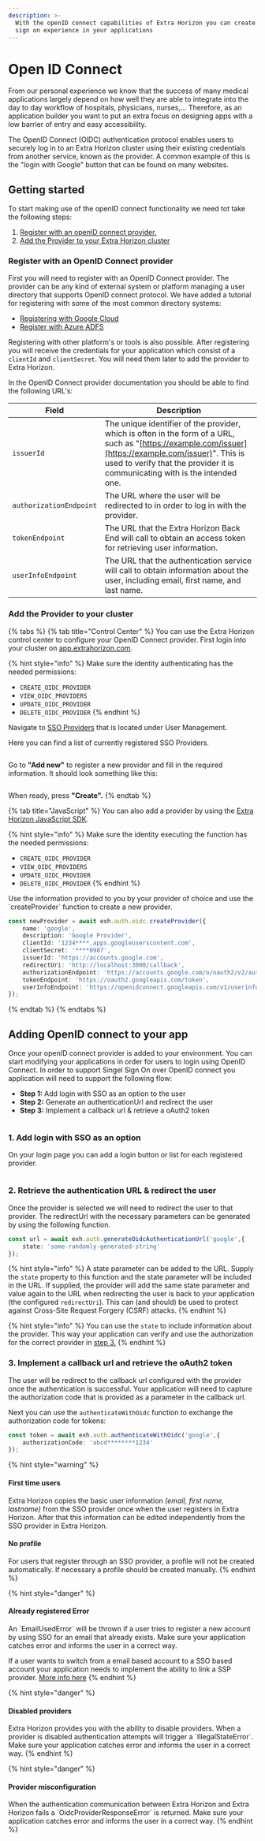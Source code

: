 ```yaml
---
description: >-
  With the openID connect capabilities of Extra Horizon you can create a single
  sign on experience in your applications
---
```


# Open ID Connect

From our personal experience we know that the success of many medical applications largely depend on how well they are able to integrate into the day to day workflow of hospitals, physicians, nurses,… Therefore, as an application builder you want to put an extra focus on designing apps with a low barrier of entry and easy accessibility.

The OpenID Connect (OIDC) authentication protocol enables users to securely log in to an Extra Horizon cluster using their existing credentials from another service, known as the provider. A common example of this is the "login with Google" button that can be found on many websites.

## Getting started <a href="#getting-started" id="getting-started"></a>

To start making use of the openID connect functionality we need tot take the following steps:

1. [Register with an openID connect provider.](./#register-with-an-openid-connect-provider)
2. [Add the Provider to your Extra Horizon cluster](./#add-the-provider-to-your-extra-horizon-cluster)

### Register with an OpenID Connect provider <a href="#register-with-an-openid-connect-provider" id="register-with-an-openid-connect-provider"></a>

First you will need to register with an OpenID Connect provider. The provider can be any kind of external system or platform managing a user directory that supports OpenID connect protocol. We have added a tutorial for registering with some of the most common directory systems:

* [Registering with Google Cloud](google-cloud.md)
* [Register with Azure ADFS](azure-adfs.md)

Registering with other platform's or tools is also possible. After registering you will receive the credentials for your application which consist of a `clientId` and `clientSecret`. You will need them later to add the provider to Extra Horizon.

In the OpenID Connect provider documentation you should be able to find the following URL's:

| Field                   | Description                                                                                                                                                                                                                            |
| ----------------------- | -------------------------------------------------------------------------------------------------------------------------------------------------------------------------------------------------------------------------------------- |
| `issuerId`              | The unique identifier of the provider, which is often in the form of a URL, such as "[https://example.com/issuer](https://example.com/issuer)". This is used to verify that the provider it is communicating with is the intended one. |
| `authorizationEndpoint` | The URL where the user will be redirected to in order to log in with the provider.                                                                                                                                                     |
| `tokenEndpoint`         | The URL that the Extra Horizon Back End will call to obtain an access token for retrieving user information.                                                                                                                           |
| `userInfoEndpoint`      | The URL that the authentication service will call to obtain information about the user, including email, first name, and last name.                                                                                                    |

### Add the Provider to your cluster <a href="#add-the-provider-to-your-extra-horizon-cluster" id="add-the-provider-to-your-extra-horizon-cluster"></a>

{% tabs %}
{% tab title="Control Center" %}
You can use the Extra Horizon control center to configure your OpenID Connect provider. First login into your cluster on [app.extrahorizon.com](https://app.extrahorizon.com).&#x20;

{% hint style="info" %}
Make sure the identity authenticating has the needed permissions:

* `CREATE_OIDC_PROVIDER`
* `VIEW_OIDC_PROVIDERS`
* `UPDATE_OIDC_PROVIDER`
* `DELETE_OIDC_PROVIDER`
{% endhint %}



Navigate to [SSO Providers](https://app.extrahorizon.com/users/sso/) that is located under User Management.<img src="../../../../.gitbook/assets/Scherm­afbeelding 2023-04-03 om 13.38.58.png" alt="" data-size="original">

Here you can find a list of currently registered SSO Providers.

<figure><img src="../../../../.gitbook/assets/Scherm­afbeelding 2023-04-03 om 14.04.33 (1).png" alt=""><figcaption></figcaption></figure>

Go to **"Add new"** to register a new provider and fill in the required information. It should look something like this:

<figure><img src="../../../../.gitbook/assets/Scherm­afbeelding 2023-04-03 om 14.11.54.png" alt=""><figcaption></figcaption></figure>

When ready, press **"Create".**
{% endtab %}

{% tab title="JavaScript" %}
You can also add a provider by using the [Extra Horizon JavaScript SDK](https://docs.extrahorizon.com/javascript-sdk/).&#x20;

{% hint style="info" %}
Make sure the identity executing the function has the needed permissions:

* `CREATE_OIDC_PROVIDER`
* `VIEW_OIDC_PROVIDERS`
* `UPDATE_OIDC_PROVIDER`
* `DELETE_OIDC_PROVIDER`
{% endhint %}

Use the information provided to you by your provider of choice and use the \`createProvider\` function to create a new provider.

```typescript
const newProvider = await exh.auth.oidc.createProvider({
    name: 'google',
    description: 'Google Provider',
    clientId: '1234****.apps.googleuserscontent.com',
    clientSecret: '****0987',
    issuerId: 'https://accounts.google.com',
    redirectUri: 'http://localhost:3000/callback',
    authorizationEndpoint: 'https://accounts.google.com/o/oauth2/v2/auth',
    tokenEndpoint: 'https://oauth2.googleapis.com/token',
    userInfoEndpoint: 'https://openidconnect.googleapis.com/v1/userinfo'
});
```
{% endtab %}
{% endtabs %}

## Adding OpenID connect to your app <a href="#adding-openid-connect-to-your-app" id="adding-openid-connect-to-your-app"></a>

Once your openID connect provider is added to your environment. You can start modifying your applications in order for users to login using OpenID Connect. In order to support Singel Sign On over OpenID connect you application will need to support the following flow:

* **Step 1:** Add login with SSO as an option to the user
* **Step 2:** Generate an authenticationUrl and redirect the user
* **Step 3:** Implement a callback url & retrieve a oAuth2 token

<figure><img src="../../../../.gitbook/assets/OpenID Connect Flow (1).png" alt=""><figcaption></figcaption></figure>

### 1. Add login with SSO as an option <a href="#default-log-in-flow" id="default-log-in-flow"></a>

On your login page you can add a login button or list for each registered provider.

<figure><img src="../../../../.gitbook/assets/Frame 4 (3).png" alt=""><figcaption></figcaption></figure>

### 2. Retrieve the authentication URL & redirect the user <a href="#retrieve-the-authentication-url" id="retrieve-the-authentication-url"></a>

Once the provider is selected we will need to redirect the user to that provider. The redirectUrl with the necessary parameters can be generated by using the following function.

```typescript
const url = await exh.auth.generateOidcAuthenticationUrl('google',{
    state: 'some-randomly-generated-string'
});
```

{% hint style="info" %}
A state parameter can be added to the URL. Supply the `state` property to this function and the state parameter will be included in the URL. If supplied, the provider will add the same state parameter and value again to the URL when redirecting the user is back to your application (the configured `redirectUri`). This can (and should) be used to protect against Cross-Site Request Forgery (CSRF) attacks.
{% endhint %}

{% hint style="info" %}
You can use the `state` to include information about the provider. This way your application can verify and use the authorization for the correct provider in [step 3.](./#handle-the-callback-and-parameters)&#x20;
{% endhint %}

### &#x20;**3.** Implement a callback url and retrieve the oAuth2 token <a href="#handle-the-callback-and-parameters" id="handle-the-callback-and-parameters"></a>

The user will be redirect to the callback url configured with the provider once the authentication is successful. Your application will need to capture the authorization code that is provided as a parameter in the callback url.

Next you can use the `authenticateWithOidc` function to exchange the authorization code for tokens:

```typescript
const token = await exh.auth.authenticateWithOidc('google',{
    authorizationCode: 'abcd********1234'
});
```

{% hint style="warning" %}
#### First time users

Extra Horizon copies the basic user information _(email, first name, lastname)_ from the SSO provider once when the user registers in Extra Horizon. After that this information can be edited independently from the SSO provider in Extra Horizon.

#### No profile <a href="#no-profile-will-be-created-for-users-that-register-through-an-sso-provider" id="no-profile-will-be-created-for-users-that-register-through-an-sso-provider"></a>

For users that register through an SSO provider, a profile will not be created automatically. If necessary a profile should be created manually.
{% endhint %}

{% hint style="danger" %}
#### Already registered Error

An \`EmailUsedError\` will be thrown if a user tries to register a new account by using SSO for an email that already exists. Make sure your application catches error and informs the user in a correct way.&#x20;

If a user wants to switch from a email based account to a SSO based account your application needs to implement the ability to link a SSP provider. [More info here](./#link-the-authenticated-user-to-an-oidc-provider)
{% endhint %}

{% hint style="danger" %}
#### Disabled providers

Extra Horizon provides you with the ability to disable providers. When a provider is disabled authentication attempts will trigger a \`IllegalStateError\`. Make sure your application catches error and informs the user in a correct way.&#x20;
{% endhint %}

{% hint style="danger" %}
#### Provider misconfiguration

When the authentication communication between Extra Horizon and Extra Horizon fails a \`OidcProviderResponseError\` is returned. Make sure your application catches error and informs the user in a correct way.&#x20;
{% endhint %}





